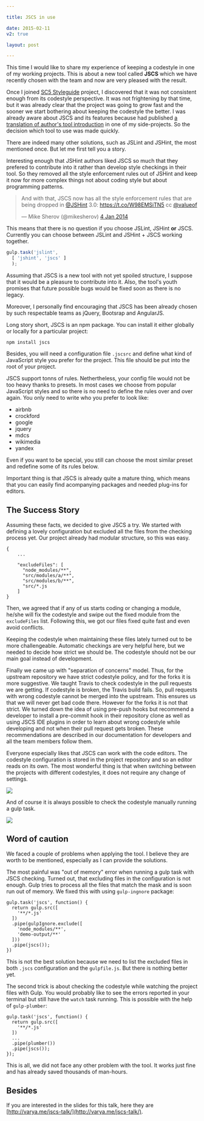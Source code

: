```yaml
---

title: JSCS in use

date: 2015-02-11
v2: true

layout: post

---
```

This time I would like to share my experience of keeping a codestyle in one of my working projects. This is about a new
tool called **JSCS** which we have recently chosen with the team and now are very pleased with the result.
<excerpt/>

Once I joined [SC5 Styleguide](http://styleguide.sc5.io/) project, I discovered that it was not consistent enough from
its codestyle perspective. It was not frightening by that time, but it was already clear that the project was going to
grow fast and the sooner we start bothering about keeping the codestyle the better. I was already aware about JSCS and
its features because had published [a translation of author's tool
introduction](http://frontendbabel.info/articles/jscs-javascript-code-style/) in one of my side-projects. So the
decision which tool to use was made quickly.

There are indeed many other solutions, such as JSLint and JSHint, the most mentioned once. But let me first tell you a
story.

Interesting enough that JSHint authors liked JSCS so much that they prefered to contribute into it rather than develop
style checkings in their tool. So they removed all the style enforcement rules out of JSHint and keep it now for
more complex things not about coding style but about programming patterns.
<blockquote class="twitter-tweet" lang="en"><p>And with that, JSCS now has all the style enforcement rules that are
being dropped in <a href="https://twitter.com/JSHint">@JSHint</a> 3.0: <a
href="https://t.co/W98EMSiTN5">https://t.co/W98EMSiTN5</a> cc <a
href="https://twitter.com/valueof">@valueof</a></p>&mdash; Mike Sherov (@mikesherov) <a
href="https://twitter.com/mikesherov/status/419596672520318976">4 Jan 2014</a></blockquote>
<script async src="//platform.twitter.com/widgets.js" charset="utf-8"></script>

This means that there is no question if you choose JSLint, JSHint **or** JSCS. Currently you can choose between
JSLint and JSHint + JSCS working together.

```js
gulp.task('jslint',
  [ 'jshint', 'jscs' ]
  );
```

Assuming that JSCS is a new tool with not yet spoiled structure, I suppose that it would be a pleasure to contribute
into it. Also, the tool's youth promises that future possible bugs would be fixed soon as there is no legacy.


Moreover, I personally find encouraging that JSCS has been already chosen by such respectable teams as jQuery, Bootsrap
and AngularJS.

Long story short, JSCS is an npm package. You can install it either globally or locally for a particular project:

```
npm install jscs
```

Besides, you will need a configuration file `.jscsrc` and define what kind of JavaScript style you prefer for the
project. This file should be put into the root of your project.

JSCS support tonns of rules. Nethertheless, your config file would not be too heavy thanks to presets. In most cases we
choose from popular JavaScript styles and so there is no need to define the rules over and over again. You only need to
write who you prefer to look like:

* airbnb
* crockford
* google
* jquery
* mdcs
* wikimedia
* yandex

Even if you want to be special, you still can choose the most similar preset and redefine some of its rules below.

Important thing is that JSCS is already quite a mature thing, which means that you can easily find acompanying packages
and needed plug-ins for editors.

## The Success Story

Assuming these facts, we decided to give JSCS a try. We started with defining a lovely configuration but excluded all
the files from the checking process yet. Our project already had modular structure, so this was easy.

```
{
    ...

    "excludeFiles": [
      "node_modules/**",
      "src/modules/a/**",
      "src/modules/b/**",
      "src/*.js
    ]
}
```

Then, we agreed that if any of us starts coding or changing a module, he/she will fix the codestyle and swipe out the
fixed module from the `excludeFiles` list. Following this, we got our files fixed quite fast and even avoid conflicts.

Keeping the codestyle when maintaining these files lately turned out to be more challengeable. Automatic checkings are
very helpful here, but we needed to decide how strict we should be. The codestyle should not be our main goal instead of
development.

Finally we came up with "separation of concerns" model. Thus, for the upstream repository we have strict codestyle
policy, and for the forks it is more suggestive. We taught Travis to check codestyle in the pull requests we are
getting. If codestyle is broken, the Travis build fails. So, pull requests with wrong codestyle cannot be merged into
the upstream. This ensures us that we will never get bad code there. However for the forks it is not that strict. We
turned down the idea of using pre-push hooks but recommend a developer to install a pre-commit hook in their repository
clone as well as using JSCS IDE plugins in order to learn about wrong codestyle while developing and not when their pull
request gets broken. These recommendations are described in our documentation for developers and all the team members
follow them.

Everyone especially likes that JSCS can work with the code editors. The codestyle configuration is stored in the project
repository and so an editor reads on its own. The most wonderful thing is that when switching between the projects with
different codestyles, it does not require any change of settings.

![](http://varya.me/jscs-talk/pictures/sublime.gif)

And of course it is always possible to check the codestyle manually running a gulp task.

![](http://varya.me/jscs-talk/pictures/travis.png)

## Word of caution

We faced a couple of problems when applying the tool. I believe they are worth to be mentioned, especially as I can
provide the solutions.

The most painful was "out of memory" error when running a gulp task with JSCS checking. Turned out, that excluding files
in the configuration is not enough. Gulp tries to process all the files that match the mask and is soon run out of
memory. We fixed this with using `gulp-ingnore` package:

```
gulp.task('jscs', function() {
  return gulp.src([
    '**/*.js'
  ])
  .pipe(gulpIgnore.exclude([
    'node_modules/**',
    'demo-output/**'
  ]))
  .pipe(jscs());
})
```

This is not the best solution because we need to list the excluded files in both `.jscs` configuration and the
`gulpfile.js`. But there is nothing better yet.

The second trick is about checking the codestyle while watching the project files with Gulp. You would probably like to
see the errors reported in your terminal but still have the `watch` task running. This is possible with the help of
`gulp-plumber`:

```
gulp.task('jscs', function() {
  return gulp.src([
    '**/*.js'
  ])
  ...
  .pipe(plumber())
  .pipe(jscs());
});
```

This is all, we did not face any other problem with the tool. It works just fine and has already saved thousands of
man-hours.

## Besides

If you are interested in the slides for this talk, here they are
[http://varya.me/jscs-talk/](http://varya.me/jscs-talk/).
